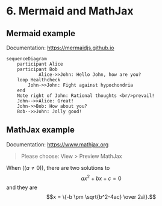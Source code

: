 # 6. Mermaid and MathJax

## Mermaid example

Documentation: https://mermaidjs.github.io

```mermaid
sequenceDiagram
    participant Alice
    participant Bob
    		Alice->>John: Hello John, how are you?
    loop Healthcheck
        John->>John: Fight against hypochondria
    end
    Note right of John: Rational thoughts <br/>prevail!
    John-->>Alice: Great!
    John->>Bob: How about you?
    Bob-->>John: Jolly good!
```

## MathJax example

Documentation: https://www.mathjax.org

> Please choose: View > Preview MathJax

When (($a \ne 0$)), there are two solutions to $$ax^2 + bx + c = 0$$ and they are
$$x = \{-b \pm \sqrt{b^2-4ac} \over 2a\}.$$
